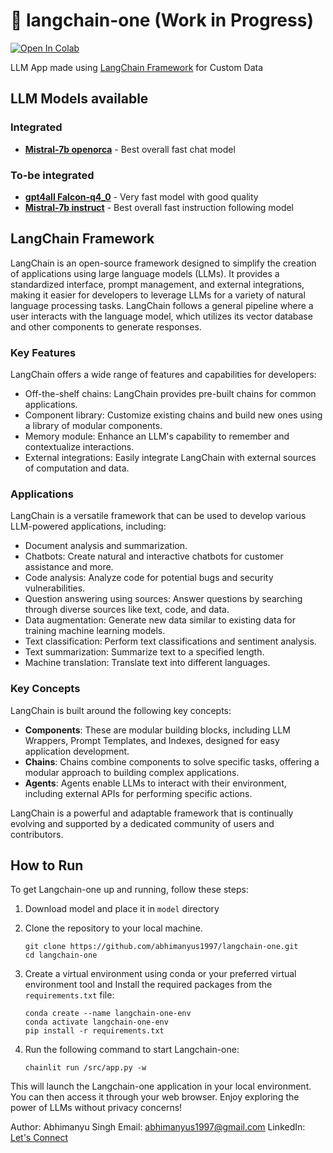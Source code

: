 # 🚀 langchain-one (Work in Progress)

<a target="_blank" href="https://colab.research.google.com/github/abhimanyus1997/langchain-one">
  <img src="https://colab.research.google.com/assets/colab-badge.svg" alt="Open In Colab"/>
</a>

LLM App made using [LangChain Framework](#langchain-framework) for Custom Data

## LLM Models available
### Integrated
* [**Mistral-7b openorca**](https://gpt4all.io/models/gguf/mistral-7b-openorca.Q4_0.gguf) - Best overall fast chat model
### To-be integrated
* [**gpt4all Falcon-q4_0**](https://gpt4all.io/models/gguf/gpt4all-falcon-q4_0.gguf) - Very fast model with good quality
* [**Mistral-7b instruct**](https://gpt4all.io/models/gguf/mistral-7b-instruct-v0.1.Q4_0.gguf) - Best overall fast instruction following model

## LangChain Framework

LangChain is an open-source framework designed to simplify the creation of applications using large language models (LLMs). It provides a standardized interface, prompt management, and external integrations, making it easier for developers to leverage LLMs for a variety of natural language processing tasks. LangChain follows a general pipeline where a user interacts with the language model, which utilizes its vector database and other components to generate responses.

### Key Features

LangChain offers a wide range of features and capabilities for developers:

* Off-the-shelf chains: LangChain provides pre-built chains for common applications.
* Component library: Customize existing chains and build new ones using a library of modular components.
* Memory module: Enhance an LLM's capability to remember and contextualize interactions.
* External integrations: Easily integrate LangChain with external sources of computation and data.

### Applications

LangChain is a versatile framework that can be used to develop various LLM-powered applications, including:

* Document analysis and summarization.
* Chatbots: Create natural and interactive chatbots for customer assistance and more.
* Code analysis: Analyze code for potential bugs and security vulnerabilities.
* Question answering using sources: Answer questions by searching through diverse sources like text, code, and data.
* Data augmentation: Generate new data similar to existing data for training machine learning models.
* Text classification: Perform text classifications and sentiment analysis.
* Text summarization: Summarize text to a specified length.
* Machine translation: Translate text into different languages.

### Key Concepts

LangChain is built around the following key concepts:

* **Components**: These are modular building blocks, including LLM Wrappers, Prompt Templates, and Indexes, designed for easy application development.
* **Chains**: Chains combine components to solve specific tasks, offering a modular approach to building complex applications.
* **Agents**: Agents enable LLMs to interact with their environment, including external APIs for performing specific actions.

LangChain is a powerful and adaptable framework that is continually evolving and supported by a dedicated community of users and contributors.

## How to Run

To get Langchain-one up and running, follow these steps:
1. Download model and place it in `model` directory

2. Clone the repository to your local machine.
 
    ```
    git clone https://github.com/abhimanyus1997/langchain-one.git
    cd langchain-one
    ```

    
3. Create a virtual environment using conda or your preferred virtual environment tool and Install the required packages from the `requirements.txt` file:

    ```
    conda create --name langchain-one-env
    conda activate langchain-one-env
    pip install -r requirements.txt
    ```
    
4. Run the following command to start Langchain-one:

    ```
    chainlit run /src/app.py -w
    ```

This will launch the Langchain-one application in your local environment. You can then access it through your web browser. Enjoy exploring the power of LLMs without privacy concerns!

Author: Abhimanyu Singh
Email: [abhimanyus1997@gmail.com](mailto:abhimanyus1997@gmail.com)
LinkedIn: [Let's Connect](https://www.linkedin.com/in/abhimanyus1997)
